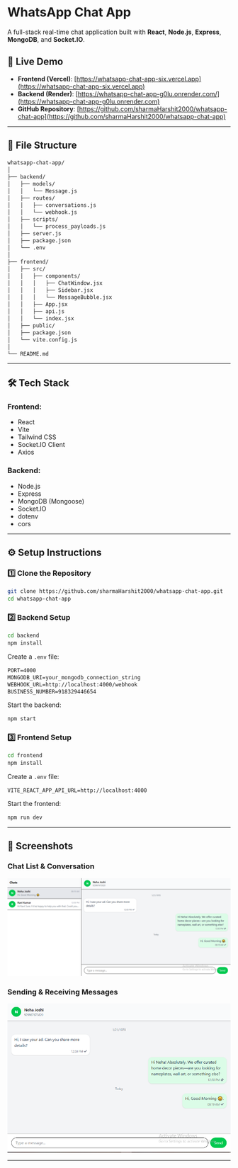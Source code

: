 # WhatsApp Chat App

A full-stack real-time chat application built with **React**, **Node.js**, **Express**, **MongoDB**, and **Socket.IO**.

## 🚀 Live Demo
- **Frontend (Vercel)**: [https://whatsapp-chat-app-six.vercel.app](https://whatsapp-chat-app-six.vercel.app)
- **Backend (Render)**: [https://whatsapp-chat-app-g0lu.onrender.com/](https://whatsapp-chat-app-g0lu.onrender.com)
- **GitHub Repository**: [https://github.com/sharmaHarshit2000/whatsapp-chat-app](https://github.com/sharmaHarshit2000/whatsapp-chat-app)

---

## 📂 File Structure

```
whatsapp-chat-app/
│
├── backend/
│   ├── models/
│   │   └── Message.js
│   ├── routes/
│   │   ├── conversations.js
│   │   └── webhook.js
│   ├── scripts/
│   │   └── process_payloads.js
│   ├── server.js
│   ├── package.json
│   └── .env
│
├── frontend/
│   ├── src/
│   │   ├── components/
│   │   │   ├── ChatWindow.jsx
│   │   │   ├── Sidebar.jsx
│   │   │   └── MessageBubble.jsx
│   │   ├── App.jsx
│   │   ├── api.js
│   │   └── index.jsx
│   ├── public/
│   ├── package.json
│   └── vite.config.js
│
└── README.md
```

---

## 🛠️ Tech Stack

### Frontend:
- React
- Vite
- Tailwind CSS
- Socket.IO Client
- Axios

### Backend:
- Node.js
- Express
- MongoDB (Mongoose)
- Socket.IO
- dotenv
- cors

---

## ⚙️ Setup Instructions

### 1️⃣ Clone the Repository
```bash
git clone https://github.com/sharmaHarshit2000/whatsapp-chat-app.git
cd whatsapp-chat-app
```

### 2️⃣ Backend Setup
```bash
cd backend
npm install
```

Create a `.env` file:
```env
PORT=4000
MONGODB_URI=your_mongodb_connection_string
WEBHOOK_URL=http://localhost:4000/webhook
BUSINESS_NUMBER=918329446654
```

Start the backend:
```bash
npm start
```

### 3️⃣ Frontend Setup
```bash
cd frontend
npm install
```

Create a `.env` file:
```env
VITE_REACT_APP_API_URL=http://localhost:4000
```

Start the frontend:
```bash
npm run dev
```

---

## 📸 Screenshots

### Chat List & Conversation
![Chat Screenshot](screenshots/chat-list.png)

### Sending & Receiving Messages
![Message Screenshot](screenshots/messages.png)

---

